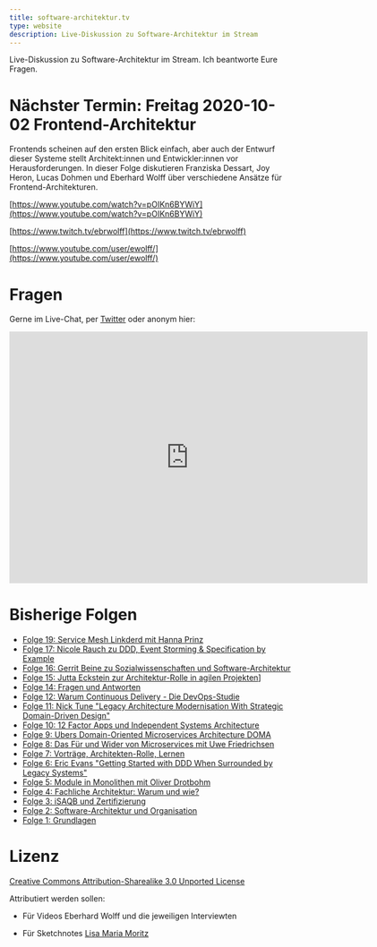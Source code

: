 ```yaml
---
title: software-architektur.tv
type: website
description: Live-Diskussion zu Software-Architektur im Stream
---
```


Live-Diskussion zu Software-Architektur im Stream. Ich beantworte Eure
Fragen.

# Nächster Termin: Freitag 2020-10-02 Frontend-Architektur

Frontends scheinen auf den ersten Blick einfach, aber auch der Entwurf
dieser Systeme stellt Architekt:innen und Entwickler:innen vor
Herausforderungen. In dieser Folge diskutieren Franziska Dessart, Joy
Heron, Lucas Dohmen und Eberhard Wolff über verschiedene Ansätze für
Frontend-Architekturen.

[https://www.youtube.com/watch?v=pOIKn6BYWiY](https://www.youtube.com/watch?v=pOIKn6BYWiY)

[https://www.twitch.tv/ebrwolff](https://www.twitch.tv/ebrwolff)

[https://www.youtube.com/user/ewolff/](https://www.youtube.com/user/ewolff/)

# Fragen

Gerne im Live-Chat, per [Twitter](https://twitter.com/ewolff) oder anonym
hier:

<div class="embed-container">
<div class="ratio4x3">
<iframe
src="https://docs.google.com/forms/d/e/1FAIpQLSf0xIZkNG_wRJ0IiobVcO3Z-q3dQMcwYTww0wgiWCupZCKM4A/viewform?embedded=true"
width="640" height="450" frameborder="0" marginheight="0"
marginwidth="0">Loading…</iframe>
</div>
</div>

# Bisherige Folgen

* [Folge 19: Service Mesh Linkderd mit Hanna Prinz](folge19.html)
* [Folge 17: Nicole Rauch zu DDD, Event Storming & Specification by Example](folge17.html)
* [Folge 16: Gerrit Beine zu Sozialwissenschaften und Software-Architektur](folge16.html)
* [Folge 15: Jutta Eckstein zur Architektur-Rolle in agilen Projekten](folge15.html)]
* [Folge 14: Fragen und Antworten](folge14.html)
* [Folge 12: Warum Continuous Delivery - Die DevOps-Studie](folge12.html)
* [Folge 11: Nick Tune "Legacy Architecture Modernisation With
  Strategic Domain-Driven Design"](folge11.html)
* [Folge 10: 12 Factor Apps und Independent Systems Architecture](folge10.html)
* [Folge 9:  Ubers Domain-Oriented Microservices Architecture DOMA](folge9.html)
* [Folge 8: Das Für und Wider von Microservices mit Uwe Friedrichsen](folge8.html)
* [Folge 7: Vorträge, Architekten-Rolle, Lernen](folge7.html)
* [Folge 6: Eric Evans "Getting Started with DDD When Surrounded by Legacy Systems"](folge6.html)
* [Folge 5: Module in Monolithen mit Oliver Drotbohm](folge5.html)
* [Folge 4: Fachliche Architektur: Warum und wie?](folge4.html)
* [Folge 3: iSAQB und Zertifizierung](folge3.html)
* [Folge 2: Software-Architektur und Organisation](folge2.html)
* [Folge 1: Grundlagen](folge1.html)

# Lizenz

[Creative Commons Attribution-Sharealike 3.0 Unported
License](http://creativecommons.org/licenses/by-sa/3.0/)

Attributiert werden sollen:

* Für Videos Eberhard Wolff und die jeweiligen Interviewten

* Für Sketchnotes [Lisa Maria Moritz](https://twitter.com/Teapot4181)
